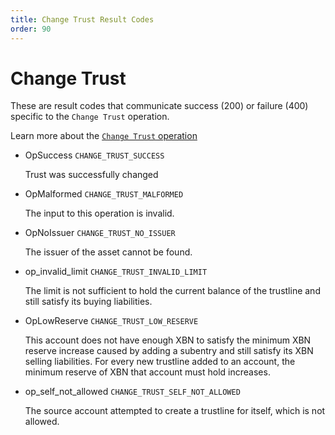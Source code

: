 ```yaml
---
title: Change Trust Result Codes
order: 90
---
```


# Change Trust

These are result codes that communicate success \(200\) or failure \(400\) specific to the `Change Trust` operation.

Learn more about the [`Change Trust` operation](../../../../start/list-of-operations.md#change-trust)

* OpSuccess `CHANGE_TRUST_SUCCESS`

  Trust was successfully changed

* OpMalformed `CHANGE_TRUST_MALFORMED`

  The input to this operation is invalid.

* OpNoIssuer `CHANGE_TRUST_NO_ISSUER`

  The issuer of the asset cannot be found.

* op\_invalid\_limit `CHANGE_TRUST_INVALID_LIMIT`

  The limit is not sufficient to hold the current balance of the trustline and still satisfy its buying liabilities.

* OpLowReserve `CHANGE_TRUST_LOW_RESERVE`

  This account does not have enough XBN to satisfy the minimum XBN reserve increase caused by adding a subentry and still satisfy its XBN selling liabilities. For every new trustline added to an account, the minimum reserve of XBN that account must hold increases.

* op\_self\_not\_allowed `CHANGE_TRUST_SELF_NOT_ALLOWED`

  The source account attempted to create a trustline for itself, which is not allowed.


